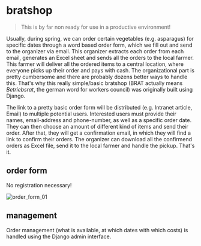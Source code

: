 # bratshop

> This is by far non ready for use in a productive environment!

Usually, during spring, we can order certain vegetables (e.g. asparagus) for specific dates through a word based order form, which we fill out and send to the organizer via email. This organizer extracts each order from each email, generates an Excel sheet and sends all the orders to the local farmer. This farmer will deliver all the ordered items to a central location, where everyone picks up their order and pays with cash. The organizational part is pretty cumbersome and there are probably dozens better ways to handle this. That's why this really simple/basic bratshop (BRAT actually means _Betriebsrat_, the german word for workers council) was originally built using Django. 

The link to a pretty basic order form will be distributed (e.g. Intranet article, Email) to multiple potential users. Interested users must provide their names, email-address and phone-number, as well as a specific order date. They can then choose an amount of different kind of items and send their order. After that, they will get a confirmation email, in which they will find a link to confirm their orders. 
The organizer can download all the confirmend orders as Excel file, send it to the local farmer and handle the pickup. That's it.

## order form

No registration necessary!

![order_form_01](https://user-images.githubusercontent.com/3997488/27031418-73a3bfee-4f70-11e7-8c8d-a57c8db28d41.png)


## management 

Order management (what is available, at which dates with which costs) is handled using the Django admin interface.


